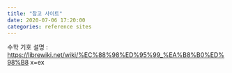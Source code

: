 ```yaml
---
title: "참고 사이트"
date: 2020-07-06 17:20:00
categories: reference sites
---
```

수학 기호 설명 : https://librewiki.net/wiki/%EC%88%98%ED%95%99_%EA%B8%B0%ED%98%B8
x=ex
